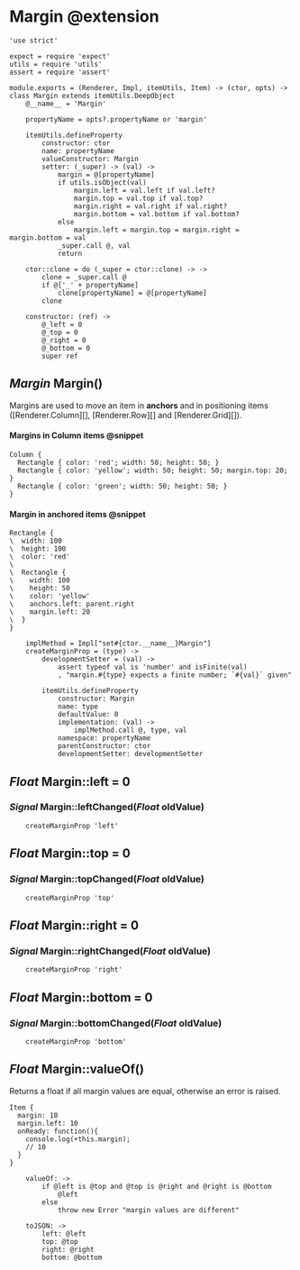Margin @extension
=================

	'use strict'

	expect = require 'expect'
	utils = require 'utils'
	assert = require 'assert'

	module.exports = (Renderer, Impl, itemUtils, Item) -> (ctor, opts) -> class Margin extends itemUtils.DeepObject
		@__name__ = 'Margin'

		propertyName = opts?.propertyName or 'margin'

		itemUtils.defineProperty
			constructor: ctor
			name: propertyName
			valueConstructor: Margin
			setter: (_super) -> (val) ->
				margin = @[propertyName]
				if utils.isObject(val)
					margin.left = val.left if val.left?
					margin.top = val.top if val.top?
					margin.right = val.right if val.right?
					margin.bottom = val.bottom if val.bottom?
				else
					margin.left = margin.top = margin.right = margin.bottom = val
				_super.call @, val
				return

		ctor::clone = do (_super = ctor::clone) -> ->
			clone = _super.call @
			if @['_' + propertyName]
				clone[propertyName] = @[propertyName]
			clone

		constructor: (ref) ->
			@_left = 0
			@_top = 0
			@_right = 0
			@_bottom = 0
			super ref

*Margin* Margin()
-----------------

Margins are used to move an item in **anchors** and in positioning items
([Renderer.Column][], [Renderer.Row][] and [Renderer.Grid][]).

#### Margins in Column items @snippet

```style
Column {
  Rectangle { color: 'red'; width: 50; height: 50; }
  Rectangle { color: 'yellow'; width: 50; height: 50; margin.top: 20; }
  Rectangle { color: 'green'; width: 50; height: 50; }
}
```

#### Margin in anchored items @snippet

```style
Rectangle {
\  width: 100
\  height: 100
\  color: 'red'
\
\  Rectangle {
\    width: 100
\    height: 50
\    color: 'yellow'
\    anchors.left: parent.right
\    margin.left: 20
\  }
}
```

		implMethod = Impl["set#{ctor.__name__}Margin"]
		createMarginProp = (type) ->
			developmentSetter = (val) ->
				assert typeof val is 'number' and isFinite(val)
				, "margin.#{type} expects a finite number; `#{val}` given"

			itemUtils.defineProperty
				constructor: Margin
				name: type
				defaultValue: 0
				implementation: (val) ->
					implMethod.call @, type, val
				namespace: propertyName
				parentConstructor: ctor
				developmentSetter: developmentSetter

*Float* Margin::left = 0
------------------------

### *Signal* Margin::leftChanged(*Float* oldValue)

		createMarginProp 'left'

*Float* Margin::top = 0
-----------------------

### *Signal* Margin::topChanged(*Float* oldValue)

		createMarginProp 'top'

*Float* Margin::right = 0
-------------------------

### *Signal* Margin::rightChanged(*Float* oldValue)

		createMarginProp 'right'

*Float* Margin::bottom = 0
--------------------------

### *Signal* Margin::bottomChanged(*Float* oldValue)

		createMarginProp 'bottom'

*Float* Margin::valueOf()
--------------------------

Returns a float if all margin values are equal, otherwise an error is raised.

```
Item {
  margin: 10
  margin.left: 10
  onReady: function(){
  	console.log(+this.margin);
  	// 10
  }
}
```

		valueOf: ->
			if @left is @top and @top is @right and @right is @bottom
				@left
			else
				throw new Error "margin values are different"

		toJSON: ->
			left: @left
			top: @top
			right: @right
			bottom: @bottom
